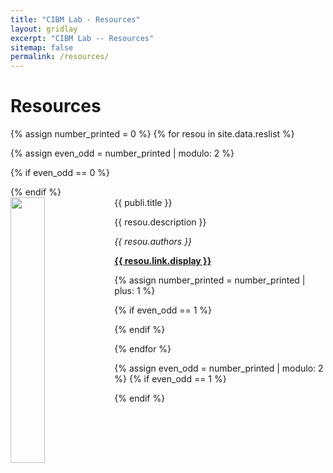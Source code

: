 ```yaml
---
title: "CIBM Lab - Resources"
layout: gridlay
excerpt: "CIBM Lab -- Resources"
sitemap: false
permalink: /resources/
---
```



# Resources

{% assign number_printed = 0 %}
{% for resou in site.data.reslist %}

{% assign even_odd = number_printed | modulo: 2 %}

{% if even_odd == 0 %}
<div class="row">
{% endif %}

<div class="col-sm-6 clearfix">
 <div class="well">
  <restit>{{ publi.title }}</restit>
  <img src="{{ site.url }}{{ site.baseurl }}/images/respic/{{ resou.image }}" class="img-responsive" width="33%" style="float: left" />
  <p>{{ resou.description }}</p>
  <p><em>{{ resou.authors }}</em></p>
  <p><strong><a href="{{ resou.link.url }}">{{ resou.link.display }}</a></strong></p>
   </div>
</div>

{% assign number_printed = number_printed | plus: 1 %}

{% if even_odd == 1 %}
</div>
{% endif %}

{% endfor %}

{% assign even_odd = number_printed | modulo: 2 %}
{% if even_odd == 1 %}
</div>
{% endif %}

<p> &nbsp; </p>
